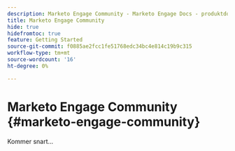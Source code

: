 ```yaml
---
description: Marketo Engage Community - Marketo Engage Docs - produktdokumentation
title: Marketo Engage Community
hide: true
hidefromtoc: true
feature: Getting Started
source-git-commit: f0885ae2fcc1fe51768edc34bc4e814c19b9c315
workflow-type: tm+mt
source-wordcount: '16'
ht-degree: 0%

---
```


# Marketo Engage Community {#marketo-engage-community}

Kommer snart...
